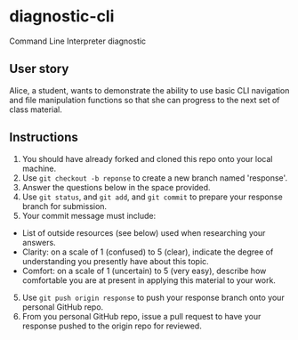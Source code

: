 # diagnostic-cli
Command Line Interpreter diagnostic

## User story
Alice, a student, wants to demonstrate the ability to use basic CLI navigation and file manipulation functions so that she can progress to the next set of class material.

## Instructions
1. You should have already forked and cloned this repo onto your local machine.
1. Use `git checkout -b reponse` to create a new branch named 'response'.
1. Answer the questions below in the space provided.
1. Use `git status`, and `git add`, and `git commit` to prepare your response branch for submission.
2. Your commit message must include:
  * List of outside resources (see below) used when researching your answers.
  * Clarity: on a scale of 1 (confused) to 5 (clear), indicate the degree of understanding you presently have about this topic.
  * Comfort: on a scale of 1 (uncertain) to 5 (very easy), describe how comfortable you are at present in applying this material to your work.
5. Use `git push origin response` to push your response branch onto your personal GitHub repo.
6. From you personal GitHub repo, issue a pull request to have your response pushed to the origin repo for reviewed.
